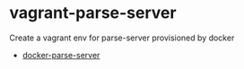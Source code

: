 # vagrant-parse-server

Create a vagrant env for parse-server provisioned by docker

* [docker-parse-server](https://github.com/yongjhih/docker-parse-server)
